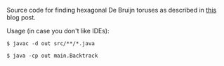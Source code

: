 Source code for finding hexagonal De Bruijn toruses as described in [this](https://zvold.github.io/2024-04-20/hexagonal-de-bruijn-torus.html) blog post.

Usage (in case you don't like IDEs):

```
$ javac -d out src/**/*.java

$ java -cp out main.Backtrack
```

